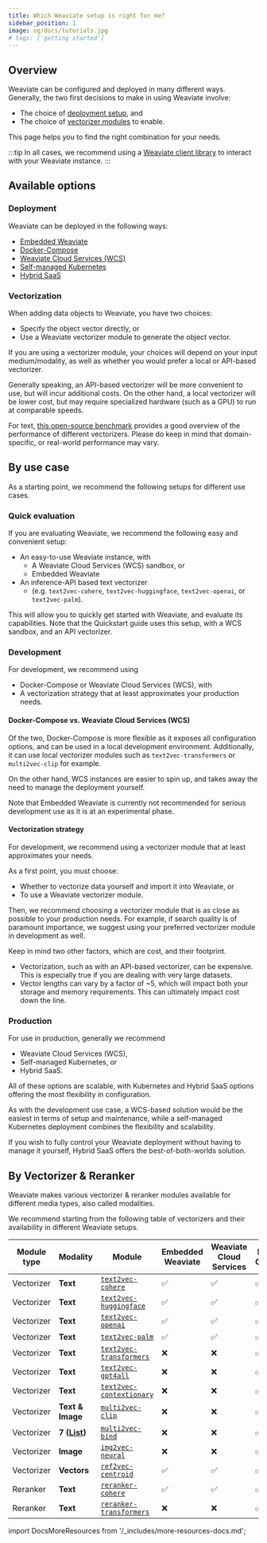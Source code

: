 ```yaml
---
title: Which Weaviate setup is right for me?
sidebar_position: 1
image: og/docs/tutorials.jpg
# tags: ['getting started']
---
```



## Overview

Weaviate can be configured and deployed in many different ways. Generally, the two first decisions to make in using Weaviate involve:

- The choice of [deployment setup](/developers/weaviate/installation/index.md), and
- The choice of [vectorizer modules](/developers/weaviate/modules/retriever-vectorizer-modules/index.md) to enable.

This page helps you to find the right combination for your needs.

:::tip
In all cases, we recommend using a [Weaviate client library](/developers/weaviate/client-libraries/index.md) to interact with your Weaviate instance.
:::

## Available options

### Deployment

Weaviate can be deployed in the following ways:
- [Embedded Weaviate](/developers/weaviate/installation/embedded.md)
- [Docker-Compose](/developers/weaviate/installation/docker-compose.md)
- [Weaviate Cloud Services (WCS)](/developers/weaviate/installation/weaviate-cloud-services.md)
- [Self-managed Kubernetes](/developers/weaviate/installation/kubernetes.md)
- [Hybrid SaaS](https://weaviate.io/pricing)

### Vectorization

When adding data objects to Weaviate, you have two choices:
- Specify the object vector directly, or
- Use a Weaviate vectorizer module to generate the object vector.

If you are using a vectorizer module, your choices will depend on your input medium/modality, as well as whether you would prefer a local or API-based vectorizer.

Generally speaking, an API-based vectorizer will be more convenient to use, but will incur additional costs. On the other hand, a local vectorizer will be lower cost, but may require specialized hardware (such as a GPU) to run at comparable speeds.

For text, [this open-source benchmark](https://huggingface.co/blog/mteb) provides a good overview of the performance of different vectorizers. Please do keep in mind that domain-specific, or real-world performance may vary.

## By use case

As a starting point, we recommend the following setups for different use cases.

### Quick evaluation

If you are evaluating Weaviate, we recommend the following easy and convenient setup:

- An easy-to-use Weaviate instance, with
    - A Weaviate Cloud Services (WCS) sandbox, or
    - Embedded Weaviate
- An inference-API based text vectorizer
    - (e.g. `text2vec-cohere`, `text2vec-huggingface`, `text2vec-openai`, or  `text2vec-palm`).

This will allow you to quickly get started with Weaviate, and evaluate its capabilities. Note that the Quickstart guide uses this setup, with a WCS sandbox, and an API vectorizer.

### Development

For development, we recommend using

- Docker-Compose or Weaviate Cloud Services (WCS), with
- A vectorization strategy that at least approximates your production needs.

#### Docker-Compose vs. Weaviate Cloud Services (WCS)

Of the two, Docker-Compose is more flexible as it exposes all configuration options, and can be used in a local development environment. Additionally, it can use local vectorizer modules such as `text2vec-transformers` or `multi2vec-clip` for example.

On the other hand, WCS instances are easier to spin up, and takes away the need to manage the deployment yourself.

Note that Embedded Weaviate is currently not recommended for serious development use as it is at an experimental phase.

#### Vectorization strategy

For development, we recommend using a vectorizer module that at least approximates your needs.

As a first point, you must choose:
- Whether to vectorize data yourself and import it into Weaviate, or
- To use a Weaviate vectorizer module.

Then, we recommend choosing a vectorizer module that is as close as possible to your production needs. For example, if search quality is of paramount importance, we suggest using your preferred vectorizer module in development as well.

Keep in mind two other factors, which are cost, and their footprint.
- Vectorization, such as with an API-based vectorizer, can be expensive. This is especially true if you are dealing with very large datasets.
- Vector lengths can vary by a factor of ~5, which will impact both your storage and memory requirements. This can ultimately impact cost down the line.

### Production

For use in production, generally we recommend

- Weaviate Cloud Services (WCS),
- Self-managed Kubernetes, or
- Hybrid SaaS.

All of these options are scalable, with Kubernetes and Hybrid SaaS options offering the most flexibility in configuration.

As with the development use case, a WCS-based solution would be the easiest in terms of setup and maintenance, while a self-managed Kubernetes deployment combines the flexibility and scalability.

If you wish to fully control your Weaviate deployment without having to manage it yourself, Hybrid SaaS offers the best-of-both-worlds solution.

## By Vectorizer & Reranker

Weaviate makes various vectorizer & reranker modules available for different media types, also called modalities.

We recommend starting from the following table of vectorizers and their availability in different Weaviate setups.

| Module type | Modality | Module | Embedded Weaviate  | Weaviate Cloud Services | Docker-Compose | Kubernetes | Hybrid SaaS |
| --- | --- | --- | --- | --- | --- | --- | --- |
| Vectorizer | **Text** | [`text2vec-cohere`](/developers/weaviate/modules/retriever-vectorizer-modules/text2vec-cohere.md) | :white_check_mark: | :white_check_mark: | :white_check_mark: | :white_check_mark: | :white_check_mark: |
| Vectorizer | **Text** | [`text2vec-huggingface`](/developers/weaviate/modules/retriever-vectorizer-modules/text2vec-huggingface.md) | :white_check_mark: | :white_check_mark: | :white_check_mark: | :white_check_mark: | :white_check_mark: |
| Vectorizer | **Text** | [`text2vec-openai`](/developers/weaviate/modules/retriever-vectorizer-modules/text2vec-openai.md) | :white_check_mark: | :white_check_mark: | :white_check_mark: | :white_check_mark: | :white_check_mark: |
| Vectorizer | **Text** | [`text2vec-palm`](/developers/weaviate/modules/retriever-vectorizer-modules/text2vec-palm.md) | :white_check_mark: | :white_check_mark: | :white_check_mark: | :white_check_mark: | :white_check_mark: |
| Vectorizer | **Text** | [`text2vec-transformers`](/developers/weaviate/modules/retriever-vectorizer-modules/text2vec-transformers.md) | :x: | :x: | :white_check_mark: | :white_check_mark: | :white_check_mark: |
| Vectorizer | **Text** | [`text2vec-gpt4all`](/developers/weaviate/modules/retriever-vectorizer-modules/text2vec-gpt4all.md) | :x: | :x: | :white_check_mark: | :white_check_mark: | :white_check_mark: |
| Vectorizer | **Text** | [`text2vec-contextionary`](/developers/weaviate/modules/retriever-vectorizer-modules/text2vec-contextionary.md) | :x: | :x: | :white_check_mark: | :white_check_mark: | :white_check_mark: |
| Vectorizer | **Text & Image** | [`multi2vec-clip`](/developers/weaviate/modules/retriever-vectorizer-modules/multi2vec-clip.md) | :x: | :x: | :white_check_mark: | :white_check_mark: | :white_check_mark: |
| Vectorizer | **7 ([List](/developers/weaviate/modules/retriever-vectorizer-modules/multi2vec-bind.md#class-level))** | [`multi2vec-bind`](/developers/weaviate/modules/retriever-vectorizer-modules/multi2vec-bind.md) | :x: | :x: | :white_check_mark: | :white_check_mark: | :white_check_mark: |
| Vectorizer | **Image** | [`img2vec-neural`](/developers/weaviate/modules/retriever-vectorizer-modules/img2vec-neural.md) | :x: | :x: | :white_check_mark: | :white_check_mark: | :white_check_mark: |
| Vectorizer | **Vectors** | [`ref2vec-centroid`](/developers/weaviate/modules/retriever-vectorizer-modules/ref2vec-centroid.md) | :white_check_mark: | :white_check_mark: | :white_check_mark: | :white_check_mark: | :white_check_mark: |
| Reranker | **Text** | [`reranker-cohere`](/developers/weaviate/modules/retriever-vectorizer-modules/reranker-cohere.md) | :white_check_mark: | :white_check_mark: | :white_check_mark: | :white_check_mark: | :white_check_mark: |
| Reranker | **Text** | [`reranker-transformers`](/developers/weaviate/modules/retriever-vectorizer-modules/reranker-transformers.md) | :x: | :x: | :white_check_mark: | :white_check_mark: | :white_check_mark: |


import DocsMoreResources from '/_includes/more-resources-docs.md';

<DocsMoreResources />
